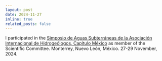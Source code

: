 ```yaml
---
layout: post
date: 2024-11-27
inline: true
related_posts: false
---
```


I participated in the [Simposio de Aguas Subterráneas de la Asociación Internacional de Hidrogeólogos, Capítulo México](https://aguassubterraneas.mx/#:~:text=El%20Simposio%20de%20Aguas%20Subterr%C3%A1neas,Tecnol%C3%B3gico%20de%20Monterrey%2C%20Campus%20Monterrey.) as member of the Scientific Committee. Monterrey, Nuevo León, México. 27-29 November, 2024.